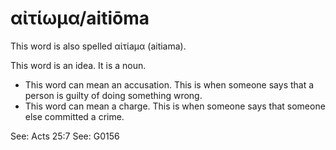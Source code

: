 # αἰτίωμα/aitiōma 
This word is also spelled αἰτίaμα (aitiama). 

This word is an idea. It is a noun. 

* This word can mean an accusation. This is when someone says that a person is guilty of doing something wrong. 
* This word can mean a charge. This is when someone says that someone else committed a crime.

See: Acts 25:7 
See: G0156
